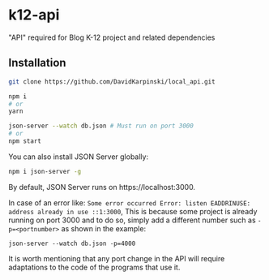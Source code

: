 # k12-api
"API" required for Blog K-12 project and related dependencies

## Installation

```bash
git clone https://github.com/DavidKarpinski/local_api.git

npm i
# or
yarn

json-server --watch db.json # Must run on port 3000
# or
npm start
```

You can also install JSON Server globally:

```bash
npm i json-server -g
```


By default, JSON Server runs on https://localhost:3000.

In case of an error like: `Some error occurred Error: listen EADDRINUSE: address already in use ::1:3000`, 
This is because some project is already running on port 3000 and to do so, simply add a different number such as `-p=<portnumber>` as shown in the example:

```
json-server --watch db.json -p=4000
```

It is worth mentioning that any port change in the API will require adaptations to the code of the programs that use it.

